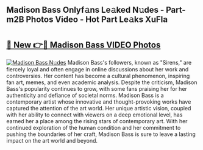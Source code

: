 ## Madison Bass Onlyf𝚊ns Le𝚊ked N𝚞des - Part-m2B Photos Video - Hot Part Le𝚊ks XuFIa

# <h2><a href="http://ab4821.deff.icu/?id=Madison+Bass">🔗 New 👉🔴 Madison Bass VIDEO Photos</a></h2>

[![Madison Bass N𝚞des](https://i.imgur.com/rIISA9y.gif)](http://ab4821.deff.icu/?id=Madison+Bass)
Madison Bass's followers, known as "Sirens," are fiercely loyal and often engage in online discussions about her work and controversies. Her content has become a cultural phenomenon, inspiring fan art, memes, and even academic analysis. Despite the criticism, Madison Bass's popularity continues to grow, with some fans praising her for her authenticity and defiance of societal norms. Madison Bass is a contemporary artist whose innovative and thought-provoking works have captured the attention of the art world. Her unique artistic vision, coupled with her ability to connect with viewers on a deep emotional level, has earned her a place among the rising stars of contemporary art. With her continued exploration of the human condition and her commitment to pushing the boundaries of her craft, Madison Bass is sure to leave a lasting impact on the art world and beyond.
